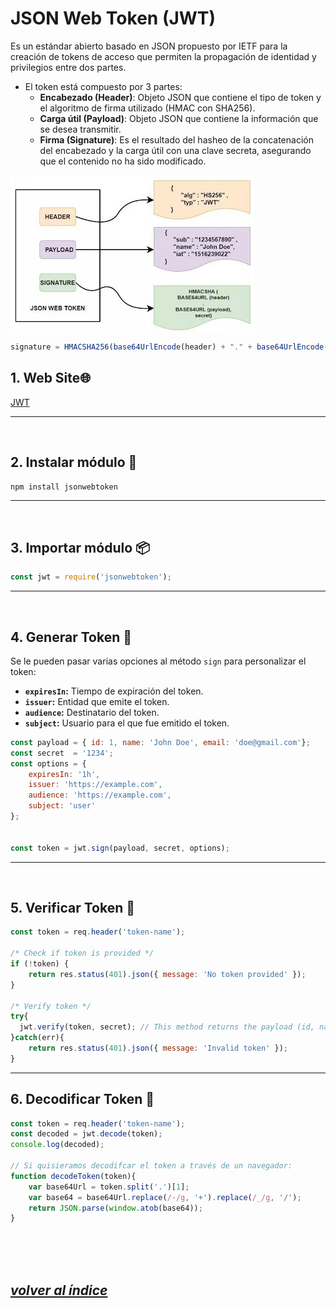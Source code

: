# JSON Web Token (JWT)
Es un estándar abierto basado en JSON propuesto por IETF para la creación de tokens de acceso que permiten la propagación de identidad y privilegios entre dos partes.
- El token está compuesto por 3 partes:
  - **Encabezado (Header)**: Objeto JSON que contiene el tipo de token y el algoritmo de firma utilizado (HMAC con SHA256).
  - **Carga útil (Payload)**: Objeto JSON que contiene la información que se desea transmitir.
  - **Firma (Signature)**: Es el resultado del hasheo de la concatenación del encabezado y la carga útil con una clave secreta, asegurando que el contenido no ha sido modificado.

![jwt](../../_img/jwt.jpg)
```javascript
signature = HMACSHA256(base64UrlEncode(header) + "." + base64UrlEncode(payload), secret)
```

## 1. Web Site🌐
[JWT](https://jwt.io/)

---
<br>

## 2. Instalar módulo 🔧
`npm install jsonwebtoken`

---
<br>

## 3. Importar módulo 📦
```javascript
const jwt = require('jsonwebtoken');
```
---
<br>

## 4. Generar Token 📝
Se le pueden pasar varias opciones al método `sign` para personalizar el token:
- **`expiresIn`:** Tiempo de expiración del token.
- **`issuer`:** Entidad que emite el token.
- **`audience`:** Destinatario del token.
- **`subject`:** Usuario para el que fue emitido el token.

```javascript
const payload = { id: 1, name: 'John Doe', email: 'doe@gmail.com'};
const secret  = '1234';
const options = {
    expiresIn: '1h',
    issuer: 'https://example.com',
    audience: 'https://example.com',
    subject: 'user'
};


const token = jwt.sign(payload, secret, options);
```
---
<br>

## 5. Verificar Token 📏
```javascript
const token = req.header('token-name');

/* Check if token is provided */
if (!token) {
    return res.status(401).json({ message: 'No token provided' });
}

/* Verify token */
try{
  jwt.verify(token, secret); // This method returns the payload (id, name, email) if the token is valid.
}catch(err){
    return res.status(401).json({ message: 'Invalid token' });
}
```
---

## 6. Decodificar Token 📖
```javascript
const token = req.header('token-name');
const decoded = jwt.decode(token);
console.log(decoded);

// Si quisieramos decodifcar el token a través de un navegador:
function decodeToken(token){
    var base64Url = token.split('.')[1];
    var base64 = base64Url.replace(/-/g, '+').replace(/_/g, '/');
    return JSON.parse(window.atob(base64));
}
```
<br><br><br>

## *[volver al índice](../../index.md)*